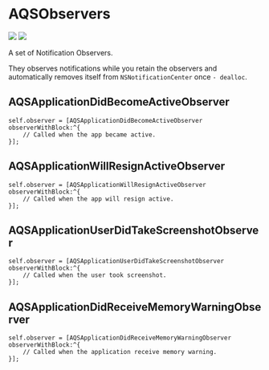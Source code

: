 AQSObservers
============

![](http://img.shields.io/cocoapods/v/AQSObservers.svg?style=flat) [![](http://img.shields.io/travis/AquaSupport/AQSObservers.svg?style=flat)](https://travis-ci.org/AquaSupport/AQSObservers)

A set of Notification Observers.

They observes notifications while you retain the observers and automatically removes itself from `NSNotificationCenter` once `- dealloc`.

AQSApplicationDidBecomeActiveObserver
---

```objc
self.observer = [AQSApplicationDidBecomeActiveObserver observerWithBlock:^{
    // Called when the app became active.
}];
```

AQSApplicationWillResignActiveObserver
---

```objc
self.observer = [AQSApplicationWillResignActiveObserver observerWithBlock:^{
    // Called when the app will resign active.
}];
```

AQSApplicationUserDidTakeScreenshotObserver
---

```objc
self.observer = [AQSApplicationUserDidTakeScreenshotObserver observerWithBlock:^{
    // Called when the user took screenshot.
}];
```

AQSApplicationDidReceiveMemoryWarningObserver
---

```objc
self.observer = [AQSApplicationDidReceiveMemoryWarningObserver observerWithBlock:^{
    // Called when the application receive memory warning.
}];
```
